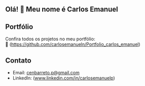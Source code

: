 ## Olá! 👋 Meu nome é Carlos Emanuel

##  Portfólio

Confira todos os projetos no meu portfólio:  
🔗 (https://github.com/carlosemanueln/Portfolio_carlos_emanuel)

##  Contato

- Email: cenbarreto.p@gmail.com
- LinkedIn: (www.linkedin.com/in/carlosemanuelp)
